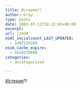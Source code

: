```yaml
---
title: Истерия?!
author: Gray
type: posts
date: 2003-07-11T18:22:03+00:00
excerpt:
url: /3438
esml_socialcount_LAST_UPDATED:
  - 1497239289
essb_cache_expire:
  - 1616229608
categories:
  - Uncategorized

---
```








<a href="http://www.gazeta.ru/lenta.shtml?267187#267187" target="_blank">Истерия</a>?!